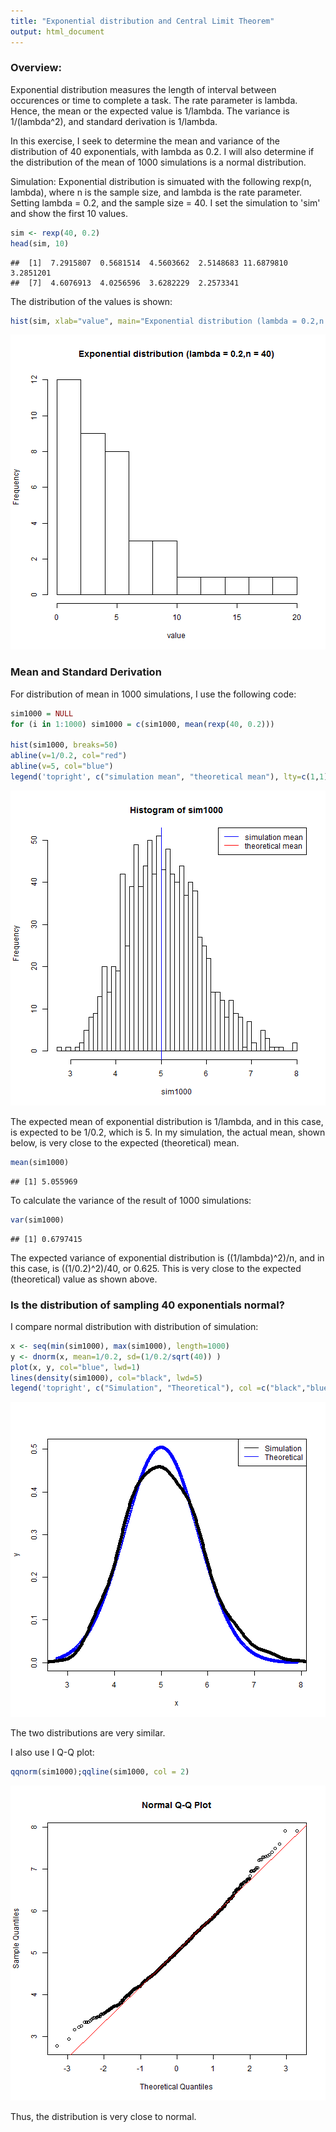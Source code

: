 ```yaml
---
title: "Exponential distribution and Central Limit Theorem"
output: html_document
---
```

### **Overview:** 
Exponential distribution measures the length of interval between occurences or time to complete a task. The rate parameter is lambda. Hence, the mean or the expected value is 1/lambda. The variance is 1/(lambda^2), and standard derivation is 1/lambda.

In this exercise, I seek to determine the mean and variance of the distribution of 40 exponentials, with lambda as 0.2. I will also determine if the distribution of the mean of 1000 simulations is a normal distribution.

Simulation: Exponential distribution is simuated with the following rexp(n, lambda), where n is the sample size, and lambda is the rate parameter. Setting lambda = 0.2, and the sample size = 40. I set the simulation to 'sim' and show the first 10 values.

```r
sim <- rexp(40, 0.2)
head(sim, 10)
```

```
##  [1]  7.2915807  0.5681514  4.5603662  2.5148683 11.6879810  3.2851201
##  [7]  4.6076913  4.0256596  3.6282229  2.2573341
```
The distribution of the values is shown:

```r
hist(sim, xlab="value", main="Exponential distribution (lambda = 0.2,n = 40)")
```

![plot of chunk unnamed-chunk-2](figure/unnamed-chunk-2-1.png) 

### Mean and Standard Derivation

For distribution of mean in 1000 simulations, I use the following code:

```r
sim1000 = NULL
for (i in 1:1000) sim1000 = c(sim1000, mean(rexp(40, 0.2)))

hist(sim1000, breaks=50)
abline(v=1/0.2, col="red")
abline(v=5, col="blue")
legend('topright', c("simulation mean", "theoretical mean"), lty=c(1,1), col=c("blue", "red"))
```

![plot of chunk unnamed-chunk-3](figure/unnamed-chunk-3-1.png) 

The expected mean of exponential distribution is 1/lambda, and in this case, is expected to be 1/0.2, which is 5. In my simulation, the actual mean, shown below, is very close to the expected (theoretical) mean.

```r
mean(sim1000)
```

```
## [1] 5.055969
```


To calculate the variance of the result of 1000 simulations:


```r
var(sim1000)
```

```
## [1] 0.6797415
```

The expected variance of exponential distribution is ((1/lambda)^2)/n, and in this case, is ((1/0.2)^2)/40, or 0.625. This is very close to the expected (theoretical) value as shown above.

### Is the distribution of sampling 40 exponentials normal?

I compare normal distribution with distribution of simulation:

```r
x <- seq(min(sim1000), max(sim1000), length=1000)
y <- dnorm(x, mean=1/0.2, sd=(1/0.2/sqrt(40)) )
plot(x, y, col="blue", lwd=1)
lines(density(sim1000), col="black", lwd=5)
legend('topright', c("Simulation", "Theoretical"), col =c("black","blue"), lty=c(1,1))
```

![plot of chunk unnamed-chunk-6](figure/unnamed-chunk-6-1.png) 

The two distributions are very similar.


I also use I Q-Q plot:


```r
qqnorm(sim1000);qqline(sim1000, col = 2)
```

![plot of chunk unnamed-chunk-7](figure/unnamed-chunk-7-1.png) 

Thus, the distribution is very close to normal.



